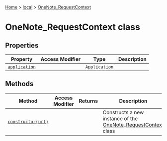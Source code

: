 [Home](./index) &gt; [local](local.md) &gt; [OneNote\_RequestContext](local.onenote_requestcontext.md)

# OneNote\_RequestContext class

## Properties

|  Property | Access Modifier | Type | Description |
|  --- | --- | --- | --- |
|  [`application`](local.onenote_requestcontext.application.md) |  | `Application` |  |

## Methods

|  Method | Access Modifier | Returns | Description |
|  --- | --- | --- | --- |
|  [`constructor(url)`](local.onenote_requestcontext.constructor.md) |  |  | Constructs a new instance of the [OneNote\_RequestContext](local.onenote_requestcontext.md) class |

